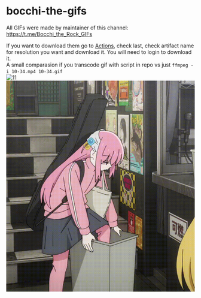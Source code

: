 # bocchi-the-gifs  
All GIFs were made by maintainer of this channel: https://t.me/Bocchi_the_Rock_GIFs  

If you want to download them go to [Actions](https://github.com/Akiyamov/bocchi-the-gifs/actions), check last, check artifact name for resolution you want and download it. You will need to login to download it.  
A small comparasion if you transcode gif with script in repo vs just `ffmpeg -i 10-34.mp4 10-34.gif`  
![11](10-34.gif)  
![11](10-34hr.gif)  